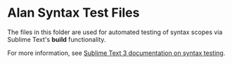 # Alan Syntax Test Files

The files in this folder are used for automated testing of syntax scopes via Sublime Text's __build__ functionality.

For more information, see [Sublime Text 3 documentation on syntax testing].



[Sublime Text 3 documentation on syntax testing]: https://www.sublimetext.com/docs/3/syntax.html#testing "Read Sublime Text 3 online documentation on syntax testing"
